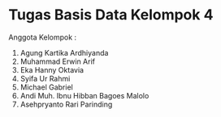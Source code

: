 # Tugas Basis Data Kelompok 4

Anggota Kelompok : 
  1. Agung Kartika Ardhiyanda 
  2. Muhammad Erwin Arif
  3. Eka Hanny Oktavia
  4. Syifa Ur Rahmi
  5. Michael Gabriel
  6. Andi Muh. Ibnu Hibban Bagoes Malolo
  7. Asehpryanto Rari Parinding
